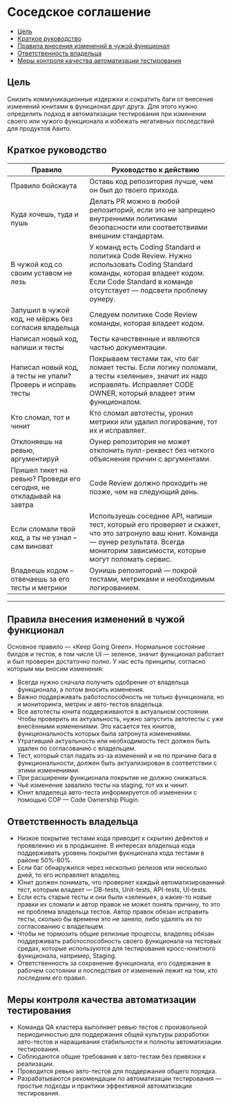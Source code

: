 # Соседское соглашение

- [Цель](#цель)
- [Краткое руководство](#краткое-руководство)
- [Правила внесения изменений в чужой функционал](#правила-внесения-изменений-в-чужой-функционал)
- [Ответственность владельца](#ответственность-владельца)
- [Меры контроля качества автоматизации тестирования](#меры-контроля-качества-автоматизации-тестирования)


## Цель
Снизить коммуникационные издержки и сократить баги от внесения изменений юнитами в функционал друг друга. Для этого нужно определить подход в автоматизации тестирования при изменении своего или чужого функционала и избежать негативных последствий для продуктов Авито.


## Краткое руководство


| Правило                                                             | Руководство к действию                                                                                                                                                                        |
|---------------------------------------------------------------------|-----------------------------------------------------------------------------------------------------------------------------------------------------------------------------------------------|
| Правило бойскаута	                                                  | Оставь код репозитория лучше, чем он был до твоего прихода.                                                                                                                                   |
| Куда хочешь, туда и пушь                                            | Делать PR можно в любой репозиторий, если это не запрещено внутренними политиками безопасности или соответствиями внешним стандартам.                                                         |
| В чужой код со своим уставом не лезь                                | У команд есть Coding Standard и политика Code Review. Нужно использовать Coding Standard команды, которая владеет кодом. Если Code Standard в команде отсутствует — подсвети проблему оунеру. |
| Запушил в чужой код, не мёржь без согласия владельца	               | Следуем политике Code Review команды, которая владеет кодом.                                                                                                                                  |
| Написал новый код, напиши и тесты	                                  | Тесты качественные и являются частью документации.                                                                                                                                            |
| Написал новый код, а тесты не упали? Проверь и исправь тесты        | Покрываем тестами так, что баг ломает тесты. Если логику поломали, а тесты «зеленые», значит их надо исправлять. Исправляет CODE OWNER, который владеет этим функционалом.                    |
| Кто сломал, тот и чинит                                             | Кто сломал автотесты, уронил метрики или удалил логирование, тот их и исправляет.                                                                                                             |
| Отклоняешь на ревью, аргументируй                                   | Оунер репозитория не может отклонить пулл-реквест без четкого объяснения причин с аргументами.                                                                                                |
| Пришел тикет на ревью? Проведи его сегодня, не откладывай на завтра | Code Review должно проходить не позже, чем на следующий день.                                                                                                                                 |
| Если сломали твой код, а ты не узнал – сам виноват	                 | Используешь соседнее API, напиши тест, который его проверяет и скажет, что это затронуло ваш юнит. Команда — оунер результата. Всегда мониторим зависимости, которые могут поломать сервис.   |
| Владеешь кодом – отвечаешь за его тесты и метрики	                  | Оунишь репозиторий — покрой тестами, метриками и необходимым логированием.                                                                                                                    |

***

## Правила внесения изменений в чужой функционал

Основное правило — «Keep Going Green». Нормальное состояние билдов и тестов, в том числе UI — зеленое, значит функционал работает и был проверен достаточно полно.
У нас есть принципы, согласно которым мы вносим изменения:
- Всегда нужно сначала получить одобрение от владельца функционала, а потом вносить изменения.
- Важно поддерживать работоспособность не только функционала, но и мониторинга, метрик и авто-тестов владельца.
- Все автотесты юнита поддерживаются в актуальном состоянии. Чтобы проверить их актуальность, нужно запустить автотесты с уже внесёнными изменениями. Это касается тех юнитов, функциональность которых была затронута изменениями.
- Утративший актуальность или необходимость тест должен быть удален по согласованию с владельцем.
- Тест, который стал падать из-за изменений и не по причине бага в функциональности, должен быть актуализирован в соответствии с этими изменениями.
- При расширении функционала покрытие не должно снижаться.
- Чьё изменение завалило тесты на staging, тот их и чинит.
- Юнит владелеца авто-теста информируется об изменении с помощью COP — Code Ownership Plugin.

## Ответственность владельца

- Низкое покрытие тестами кода приводит к скрытию дефектов и проявлению их в продакшене. В интересах владельца кода поддерживать уровень покрытия фукнционала кода тестами в районе 50%-80%.
- Если баг обнаружился через несколько релизов или несколько дней, то его исправляет владелец.
- Юнит должен понимать, что проверяет каждый автоматизированный тест, которым владеет — DB-tests, Unit-tests, API-tests, UI-tests.
- Если есть старые тесты и они были «зеленые», а какие-то новые правки их сломали и автор правок не может понять причину, то это не проблема владельца тестов. Автор правок обязан исправить тесты, сколько бы времени это не заняло, либо удалять их по согласованию с владельцем.
- Чтобы не тормозить общие релизные процессы, владелец обязан поддерживать работоспособность своего функционала на тестовых средах, которые используются для тестирования кросс-юнитного функционала, например, Staging.
- Ответственность за сохранение функционала, его содержание в рабочем состоянии и последствия от изменений лежит на том, кто последним его правил.

## Меры контроля качества автоматизации тестирования

- Команда QA кластера выполняет ревью тестов с произвольной периодичностью для поддержания общей культуры разработки авто-тестов и наращивания стабильности и полноты автоматизации тестирования.
- Соблюдаются общие требования к авто-тестам без привязки к реализации.
- Проводится ревью авто-тестов для поддержания общего порядка.
- Разрабатываются рекомендации по автоматизации тестирования — простые подходы и практики эффективной автоматизации тестирования.
